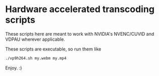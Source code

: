 # Hardware accelerated transcoding scripts

These scripts here are meant to work with NVIDIA's NVENC/CUVID and VDPAU wherever applicable.

These scripts are executable, so run them like

```bash
./vp9h264.sh my.webm my.mp4
```

Enjoy. :)
